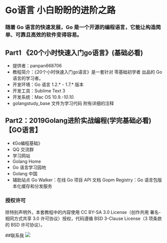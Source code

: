 # Go语言 小白盼盼的进阶之路

### 随着 Go 语言的快速发展，Go 是一个开源的编程语言，它能让构造简单、可靠且高效的软件变得容易。

## Part1  《20个小时快速入门go语言》(基础必看)

- 提供者：panpan668706
- 教程简介：《20个小时快速入门go语言》是一套针对 零基础初学者 出品的 Go 语言的学习者。
- 开发环境：Go 语言 1.2.* - 1.7.* 版本
- 开发工具：Sublime Text 3
- 开发系统：Mac OS 10.9.*-10.10.*
- golangstudy_base 文件为学习代码 附有详细的注释

##  Part2：2019Golang进阶实战编程(学完基础必看)【GO语言】

-  《Go编程基础》
-  QQ 交流群
-  学习网站
- Golang Home
- Go 语言学习园地
-  Golang 中国
- 辅助站点
Go Walker：在线 Go 项目 API 文档
Gopm Registry：Go 语言包版本化缓存和分发服务

### 授权许可
除特别声明外，本套教程中的内容使用 CC BY-SA 3.0 License（创作共用 署名-相同方式共享 3.0 许可协议）授权，代码遵循 BSD 3-Clause License（3 项条款的 BSD 许可协议）。

##联系我
![](https://i.imgur.com/rM9AbCS.png)
